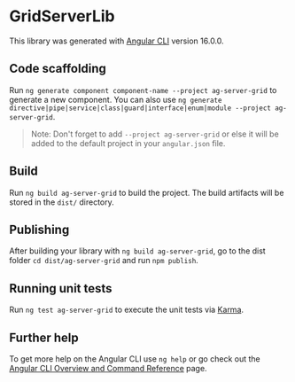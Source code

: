 # GridServerLib

This library was generated with [Angular CLI](https://github.com/angular/angular-cli) version 16.0.0.

## Code scaffolding

Run `ng generate component component-name --project ag-server-grid` to generate a new component. You can also use `ng generate directive|pipe|service|class|guard|interface|enum|module --project ag-server-grid`.
> Note: Don't forget to add `--project ag-server-grid` or else it will be added to the default project in your `angular.json` file. 

## Build

Run `ng build ag-server-grid` to build the project. The build artifacts will be stored in the `dist/` directory.

## Publishing

After building your library with `ng build ag-server-grid`, go to the dist folder `cd dist/ag-server-grid` and run `npm publish`.

## Running unit tests

Run `ng test ag-server-grid` to execute the unit tests via [Karma](https://karma-runner.github.io).

## Further help

To get more help on the Angular CLI use `ng help` or go check out the [Angular CLI Overview and Command Reference](https://angular.io/cli) page.
